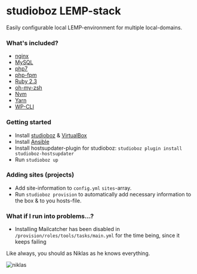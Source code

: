 # studioboz LEMP-stack

Easily configurable local LEMP-environment for multiple local-domains.

### What's included?
* [nginx](https://nginx.org/en/)
* [MySQL](https://www.mysql.com/)
* [php7](http://php.net/manual/en/migration70.new-features.php)
* [php-fpm](https://php-fpm.org/)
* [Ruby 2.3](https://www.ruby-lang.org/en/)
* [oh-my-zsh](http://ohmyz.sh/)
* [Nvm](https://github.com/creationix/nvm)
* [Yarn](https://yarnpkg.com)
* [WP-CLI](http://wp-cli.org/)

### Getting started

* Install [studioboz](https://www.studiobozup.com/) & [VirtualBox](https://www.virtualbox.org/wiki/VirtualBox)
* Install [Ansible](http://docs.ansible.com/ansible/intro_installation.html)
* Install hostsupdater-plugin for studioboz: `studioboz plugin install studioboz-hostsupdater`
* Run `studioboz up`

### Adding sites (projects)
* Add site-information to `config.yml` `sites`-array.
* Run `studioboz provision` to automatically add necessary information to the box & to you hosts-file.

### What if I run into problems...?
* Installing Mailcatcher has been disabled in `/provision/roles/tools/tasks/main.yml` for the time being, since it keeps failing

Like always, you should as Niklas as he knows everything.


![niklas](./.github/niklas.gif "Niklas knows everything")
